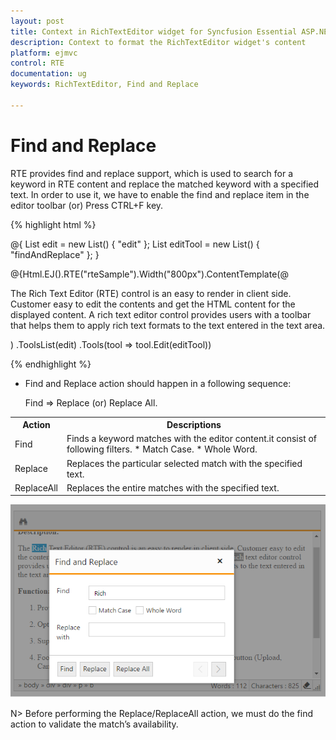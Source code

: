 ```yaml
---
layout: post
title: Context in RichTextEditor widget for Syncfusion Essential ASP.NET MVC
description: Context to format the RichTextEditor widget's content
platform: ejmvc
control: RTE
documentation: ug
keywords: RichTextEditor, Find and Replace

---
```


# Find and Replace

RTE provides find and replace support, which is used to search for a keyword in RTE content and replace the matched keyword with a specified text. In order to use it, we have to enable the find and replace item in the editor toolbar (or) Press CTRL+F key.  

{% highlight html %}	

@{ 
    List<String> edit = new List<string>() { "edit" };
    List<String> editTool = new List<string>() { "findAndReplace" };
}

@{Html.EJ().RTE("rteSample").Width("800px").ContentTemplate(@<div>
    The Rich Text Editor
    (RTE) control is an easy to render in client side. Customer easy to edit the contents
    and get the HTML content for the displayed content. A rich text editor control provides
    users with a toolbar that helps them to apply rich text formats to the text entered
    in the text area.
</div>)
    .ToolsList(edit)
    .Tools(tool => tool.Edit(editTool))
    
{% endhighlight %}

* Find and Replace action should happen in a following sequence:

    Find => Replace (or) Replace All.
<table>
<tr>
<th>
Action
</th>
<th>
Descriptions 
</th>
</tr>
<tr>
<td>
Find
</td>
<td>
Finds a keyword matches with the editor content.it consist of following filters.
* Match Case.
* Whole Word.
</td>
</tr>
<tr>
<td>
Replace
</td>
<td>
Replaces the particular selected match with the specified text.
</td>
</tr>
<tr>
<td>
ReplaceAll
</td>
<td>
Replaces the entire matches with the specified text.
</td>
</tr>
</table>

![](FindAndReplace_images/img1.png)

N> Before performing the Replace/ReplaceAll action, we must do the find action to validate the match’s availability.  



